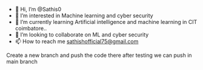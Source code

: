 - 👋 Hi, I’m @Sathis0
- 👀 I’m interested in Machine learning and cyber security 
- 🌱 I’m currently learning Artificial intelligence and machine learning in CIT coimbatore..
- 💞️ I’m looking to collaborate on ML and cyber security
- 📫 How to reach me sathishofficial75@gmail.com

Create a new branch and push the code there after testing we can push in main branch 

